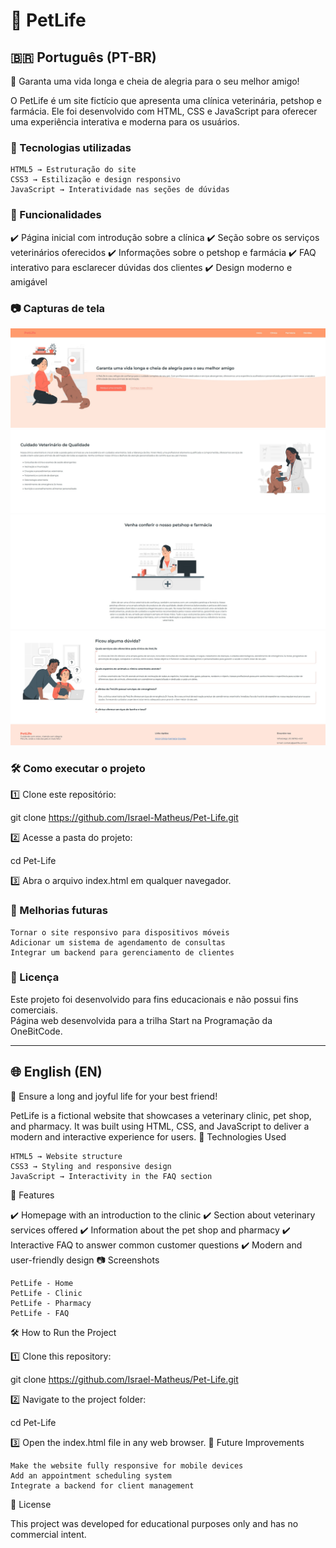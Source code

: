 # 🐾 PetLife

## 🇧🇷 Português (PT-BR)
🌟 Garanta uma vida longa e cheia de alegria para o seu melhor amigo!

O PetLife é um site fictício que apresenta uma clínica veterinária, petshop e farmácia. Ele foi desenvolvido com HTML, CSS e JavaScript para oferecer uma experiência interativa e moderna para os usuários.

### 🚀 Tecnologias utilizadas

    HTML5 → Estruturação do site
    CSS3 → Estilização e design responsivo
    JavaScript → Interatividade nas seções de dúvidas

### 🎯 Funcionalidades

✔️ Página inicial com introdução sobre a clínica
✔️ Seção sobre os serviços veterinários oferecidos
✔️ Informações sobre o petshop e farmácia
✔️ FAQ interativo para esclarecer dúvidas dos clientes
✔️ Design moderno e amigável

### 📷 Capturas de tela

![PetLife - Início](imgs/inicio.jpg)
![PetLife - Clínica](imgs/clinica.jpg)
![PetLife - Farmácia](imgs/farmacia.jpg)
![PetLife - Dúvidas](imgs/duvidas.jpg)


### 🛠 Como executar o projeto

1️⃣ Clone este repositório:

git clone https://github.com/Israel-Matheus/Pet-Life.git

2️⃣ Acesse a pasta do projeto:

cd Pet-Life

3️⃣ Abra o arquivo index.html em qualquer navegador.

### 📌 Melhorias futuras

    Tornar o site responsivo para dispositivos móveis
    Adicionar um sistema de agendamento de consultas
    Integrar um backend para gerenciamento de clientes

### 📜 Licença

Este projeto foi desenvolvido para fins educacionais e não possui fins comerciais.  
Página web desenvolvida para a trilha Start na Programação da OneBitCode.

---

## 🌐 English (EN)
🌟 Ensure a long and joyful life for your best friend!

PetLife is a fictional website that showcases a veterinary clinic, pet shop, and pharmacy. It was built using HTML, CSS, and JavaScript to deliver a modern and interactive experience for users.
🚀 Technologies Used

    HTML5 → Website structure
    CSS3 → Styling and responsive design
    JavaScript → Interactivity in the FAQ section

🎯 Features

✔️ Homepage with an introduction to the clinic
✔️ Section about veterinary services offered
✔️ Information about the pet shop and pharmacy
✔️ Interactive FAQ to answer common customer questions
✔️ Modern and user-friendly design
📷 Screenshots

    PetLife - Home
    PetLife - Clinic
    PetLife - Pharmacy
    PetLife - FAQ

🛠 How to Run the Project

1️⃣ Clone this repository:

git clone https://github.com/Israel-Matheus/Pet-Life.git

2️⃣ Navigate to the project folder:

cd Pet-Life

3️⃣ Open the index.html file in any web browser.
📌 Future Improvements

    Make the website fully responsive for mobile devices
    Add an appointment scheduling system
    Integrate a backend for client management

📜 License

This project was developed for educational purposes only and has no commercial intent.
